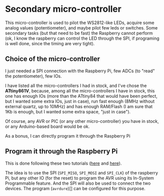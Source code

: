 # Secondary micro-controller

This micro-controller is used to pilot the WS2812-like LEDs, acquire some analog values (potentiometer), and maybe pilot few leds or switches.
Some secondary tasks (but that need to be fast) the Raspberry cannot perform (ok, I know the raspberry can control the LED through the SPI, if programing is well done, since the timing are very tight).

## Choice of the micro-controller

I just needed a SPI connection with the Raspberry Pi, few ADCs (to "read" the potentiometer), few IOs.


I have listed all the micro-controllers I had in stock, and I've chose the  **ATtiny861V**, because, among all the micro-controllers I have in stock, this one has enough IOs (more than the ATtiny84 that would have been perfect, but I wanted some extra IOs, just in case), run fast enough (8MHz without external quartz, up to 10MHz) and has enough RAM/Flash (I am sure that 1Kb is enough, but I wanted some extra space, "just in case").

Of course, any AVR or PIC (or any other micro-controller) you have in stock, or any Arduino-based board would be ok.

As a bonus, I can directly program it through the Raspberry Pi

## Program it through the Raspberry Pi

This is done following these two tutorials ([here](https://www.rototron.info/raspberry-pi-avr-programmer-spi-tutorial/) and [here](http://ozzmaker.com/program-avr-using-raspberry-pi-gpio/)).

The idea is to use the SPI (`SPI_MISO`, `SPI_MOSI` and `SPI_CLK`) of the raspberry Pi, but any other IO (for the reset) to program the AVR using its In-System Programmable feature. And the SPI will also be used to connect the two devices.
The program (`avrdure`)[] can be configured for this purpose.